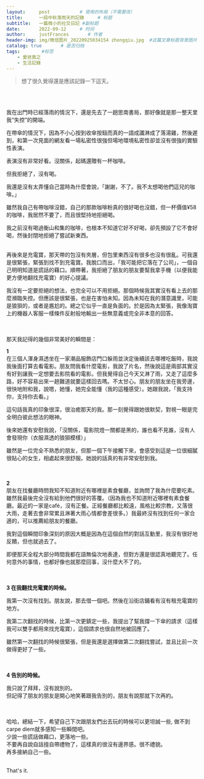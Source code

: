 ```yaml
---
layout:     post           # 使用的布局（不需要改）
title:      一段中秋落雨天的記錄     # 标题 
subtitle:   一篇微小的社交日記 #副标题
date:       2022-09-12     # 时间
author:     justFrances       # 作者
header-img: img/微信图片_20220925034154 zhongqiu.jpg  #这篇文章标题背景图片
catalog: true       # 是否归档
tags:        #标签
    - 愛拯救之
    - 生活記錄
---
```


>想了很久覺得還是應該記錄一下這天。  

<br/>
<br/>

我在出門時已經落雨的情況下，還是先去了一趟思南書局，那好像就是那一整天里我“失控”的開端。
<br/>

在帶傘的情況下，因為不小心按到收傘按鈕而真的一語成讖淋成了落湯雞，然後遲到，和第一次見面的網友看一場私密性很強但場地環境私密性卻並沒有很強的實驗性表演。
<br/>

表演沒有非常好看。沒關係，起碼還贈有一杯咖啡。
<br/>

但我拒絕了，沒有喝。
<br/>

我還是沒有太弄懂自己當時為什麼會說，「謝謝，不了。我不太想喝他們這兒的咖啡。」
<br/>

雖然我自己有帶咖啡沒錯，自己的那款咖啡粉真的很好喝也沒錯，但一杯價值¥58的咖啡，我居然不要了，而且很堅持地拒絕喝。
<br/>

我之前沒有喝過衡山和集的咖啡，也根本不知道它好不好喝，卻先預設了它不會好喝，然後封閉地拒絕了嘗試新東西。
<br/>
<br/>

再後來是充電寶，那天帶的包沒有夾層，但包里東西沒有很多也沒有很亂。可我還是很緊張，緊張到找不到充電寶。我脫口而出，「我可能把它落在了公司」，一個自己明明知道是謊話的藉口。順帶著，我拒絕了朋友的朋友要幫我拿手機（以便我能更方便地翻找充電寶）的好心提議。
<br/>

我沒有一定要拒絕的想法，也完全可以不用拒絕。那個時候我其實沒有看上去的那麼瀕臨失控。但應該是很緊張，也是在害怕未知。因為未知在我的潛意識里，可能是狼狽的，或者是尷尬的。總之它似乎一直是負面的。於是因為太緊張，我像淘寶上的機器人客服一樣條件反射般地輸出一些無意義或完全非本意的回答。    
<br/>
<br/>


那天我記得的幾個非常美好的瞬間是：

**1**  
在三個人渾身濕透坐在一家潮品服飾店門口躲雨並決定後續該去哪裡吃飯時，我說我後面打算去看電影。朋友問我看什麼電影，我說了片名，然後說這是兩部其實沒有好到讓我一定想要去影院看的電影。但我覺得自己今天又淋了雨，又走了這麼多路，好不容易出來一趟難道就要這樣回去嗎。不太甘心。朋友的朋友坐在我旁邊，很快地附和我，說嗯，她懂，她完全能懂（我的這種感受）。她跟我說，「我支持你，支持你去看。」

這句話我真的印象很深，很治癒那天的我。那一刻覺得跟她很默契，對視一眼是完全明白彼此想法的眼神。

後來她還有安慰我說，「沒關係，電影院燈一關都是黑的，誰也看不見誰，沒有人會發現你（衣服濕透的狼狽模樣）」

雖然是一位完全不熟悉的朋友，但那一個下午接觸下來，會感受到這是一位很細膩很貼心的女生，相處起來很舒服。她說的話真的有非常安慰到我。
<br/>
<br/>
<br/>

**2**  
朋友在找餐廳時問我知不知道附近有哪裡是素食餐廳，並詢問了我為什麼要吃素。雖然我最後完全沒有給到他們很好的答覆。（因為我也不知道附近哪裡有素食餐廳。最近的一家是café，沒有正餐。正經餐廳都比較遠，風格比較宗教，又落很大雨，走著去會非常累且淋著大雨心情都會差很多。）我最終沒有找到任何一家合適的，可以推薦給朋友的餐廳。

我對這個瞬間印象深刻的原因大概是因為在這個自然的對話互動里，我沒有很好地反饋，但也就過去了。

即便那天全程大部分時間我都在語無倫次地表達，但對方還是很認真地聽完了。任何意外的事情，也都好像也就那麼回事，沒什麼大不了的。
<br/>
<br/>
<br/>

**3 在我翻找充電寶的時候。**  

我第一次沒有找到。朋友說，那去借一個吧。然後在沿街店鋪看有沒有租充電寶的地方。  

我第二次翻找的時候，比第一次更鎮定一些，我提出了幫我撐一下傘的請求（這樣我可以雙手都用來找充電寶），這個請求也很自然地被回應了。  

雖然第一次翻找的時候很緊張，但是我還是選擇做第二次翻找嘗試，並且比前一次做得更好了一些。   
<br/>
<br/>

**4 告別的時候。**  

我只說了拜拜，沒有說別的。  
但記得了朋友的朋友是開心地笑著跟我告別的，朋友有說那就下次再約。  
<br/>
<br/>

哈哈，總結一下，希望自己下次跟朋友們出去玩的時候可以更坦誠一些, 做不到carpe diem就多感知一些瞬間吧。  
少說一些謊話做藉口，更落地一些。  
不要再自說自話擅自帶禮物了，這樣真的很沒有邊界感。很不禮貌。  
再多接納自己一些。
<br/>
<br/>

That's it.

